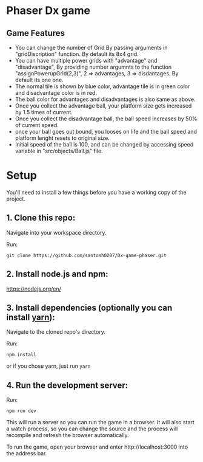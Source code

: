 # Phaser Dx game

## Game Features

- You can change the number of Grid By passing arguments in "gridDiscription" function. By default its 8x4 grid.
- You can have multiple power grids with "advantage" and "disadvantage", By providing number argumnts to the function "assignPowerupGrid(2,3)", 2 => advantages, 3 => disdantages. By default its one one.
- The normal tile is shown by blue color, advantage tile is in green color and disadvantage color is in red.
- The ball color for advantages and disadvantages is also same as above.
- Once you collect the advantage ball, your platform size gets increased by 1.5 times of current.
- Once you collect the disadvantage ball, the ball speed increases by 50% of current speed.
- once your ball goes out bound, you looses on life and the ball speed and platform lenght resets to original size.
- Initial speed of the ball is 100, and can be changed by accessing speed variable in "src/objects/Ball.js" file.

# Setup

You'll need to install a few things before you have a working copy of the project.

## 1. Clone this repo:

Navigate into your workspace directory.

Run:

`git clone https://github.com/santosh0207/Dx-game-phaser.git`

## 2. Install node.js and npm:

https://nodejs.org/en/

## 3. Install dependencies (optionally you can install [yarn](https://yarnpkg.com/)):

Navigate to the cloned repo's directory.

Run:

`npm install`

or if you chose yarn, just run `yarn`

## 4. Run the development server:

Run:

`npm run dev`

This will run a server so you can run the game in a browser. It will also start a watch process, so you can change the source and the process will recompile and refresh the browser automatically.

To run the game, open your browser and enter http://localhost:3000 into the address bar.
